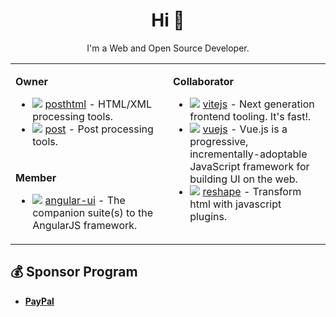 
<h1 align="center">Hi 👋</h1>

<p align="center"><span>I'm a Web and Open Source Developer.</span></p>

<table><tr> <td valign="top" width="50%">
	

**Owner**

<ul>
	<li>
		<img src="https://avatars.githubusercontent.com/u/13065692?s=24&v=4" align="top">
		<a href="https://github.com/posthtml" target="_blank">posthtml</a> - HTML/XML processing tools.
	</li>
	<li>
		<img src="https://avatars.githubusercontent.com/u/19793826?s=24&v=4" align="top">
		<a href="https://github.com/post" target="_blank">post</a> - Post processing tools.
	</li>
</ul>
	
</td><td valign="top" width="50%" rowspan="2">

**Collaborator**
	
<ul>
	<li>
		<img src="https://avatars.githubusercontent.com/u/65625612?s=24&v=4" align="top">
		<a href="https://github.com/vitejs" target="_blank">vitejs</a> - Next generation frontend tooling. It's fast!.
	</li>
	<li>
		<img src="https://avatars.githubusercontent.com/u/6128107?s=24&v=4" align="top">
		<a href="https://github.com/vuejs" target="_blank">vuejs</a> - Vue.js is a progressive, incrementally-adoptable JavaScript framework for building UI on the web. 
	</li>
	<li>
		<img src="https://avatars.githubusercontent.com/u/20820714?s=24&v=4" align="top">
		<a href="https://github.com/reshape" target="_blank">reshape</a> - Transform html with javascript plugins.
	</li>
</ul>

</td></tr><tr><td valign="top" width="50%">

**Member**
	

<ul>
	<li>
		<img src="https://avatars.githubusercontent.com/u/1530011?s=24&v=4" align="top">
		<a href="https://github.com/angular-ui" target="_blank">angular-ui</a> - The companion suite(s) to the AngularJS framework.
	</li>
</ul>

</td></tr></table>
<h2>💰 Sponsor Program</h2>

 - [**PayPal**](https://paypal.me/scrumpay)


<!--
**Scrum/scrum** is a ✨ _special_ ✨ repository because its `README.md` (this file) appears on your GitHub profile.

Here are some ideas to get you started:

- 🔭 I’m currently working on ...
- 🌱 I’m currently learning ...
- 👯 I’m looking to collaborate on ...
- 🤔 I’m looking for help with ...
- 💬 Ask me about ...
- 📫 How to reach me: ...
- 😄 Pronouns: ...
- ⚡ Fun fact: ...
-->
